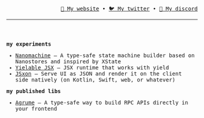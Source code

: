 <header>
  <p align="right">
    <samp>
      <a href="https://arthurfontaine.fr">🔗 My website</a> •
      <a href="https://twitter.com/voithure">🐦 My twitter</a> •
      <a href="https://discord.com/users/570841288308686848">💬 My discord</a>
    </samp>
  </p>

  ---
  
</header>

<samp>

  **my experiments**

  - [Nanomachine](https://gist.github.com/arthur-fontaine/608a6e04d4e600779be2a3b8f89bd11c) — A type-safe state machine builder based on Nanostores and inspired by XState
  - [Yielable JSX](https://github.com/arthur-fontaine/yieldable-jsx) — JSX runtime that works with yield
  - [JSxon](https://github.com/arthur-fontaine/jsxon) — Serve UI as JSON and render it on the client side natively (on Kotlin, Swift, web, or whatever)

  **my published libs**

  - [Agrume](https://github.com/arthur-fontaine/agrume) — A type-safe way to build RPC APIs directly in your frontend

</samp>
